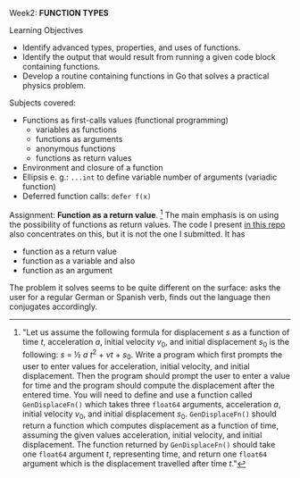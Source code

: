 Week2: **FUNCTION TYPES**

Learning Objectives
- Identify advanced types, properties, and uses of functions.
- Identify the output that would result from running a given code block containing functions.
- Develop a routine containing functions in Go that solves a practical physics problem.

Subjects covered: 
- Functions as first-calls values (functional programming)
  - variables as functions
  - functions as arguments
  - anonymous functions
  - functions as return values
- Environment and closure of a function
- Ellipsis e. g.: `...int` to define variable number of arguments (variadic function)
- Deferred function calls: `defer f(x)`

Assignment: **Function as a return value**. [^1] The main emphasis is on using the possibility of functions as return values. The code I present [in this repo](conjugation.go) also concentrates on this, but it is not the one I submitted. It has
- function as a return value
- function as a variable and also
- function as an argument

The problem it solves seems to be quite different on the surface: asks the user for a regular German or Spanish verb, finds out the language then conjugates accordingly. 

[^1]: "Let us assume the following formula for displacement *s* as a function of time *t*, acceleration *a*, initial velocity *v*<sub>0</sub>,
and initial displacement *s*<sub>0</sub> is the following: 
  *s* = ½ *a* *t*<sup>2</sup> + *vt* + *s*<sub>0</sub>.
  Write a program which first prompts the user to enter values for acceleration, initial velocity, and initial displacement. Then the program should prompt the user to enter a value for time and the program should compute the displacement after the entered time.
  You will need to define and use a function called `GenDisplaceFn()` which takes three `float64` arguments, acceleration *a*, initial velocity *v*<sub>0</sub>, and initial displacement *s*<sub>0</sub>. `GenDisplaceFn()` should return a function which computes displacement as a function of time, assuming the given values acceleration, initial velocity, and initial displacement. The function returned by `GenDisplaceFn()` should take one `float64` argument *t*, representing time, and return one `float64` argument which is the displacement travelled after time *t*."
